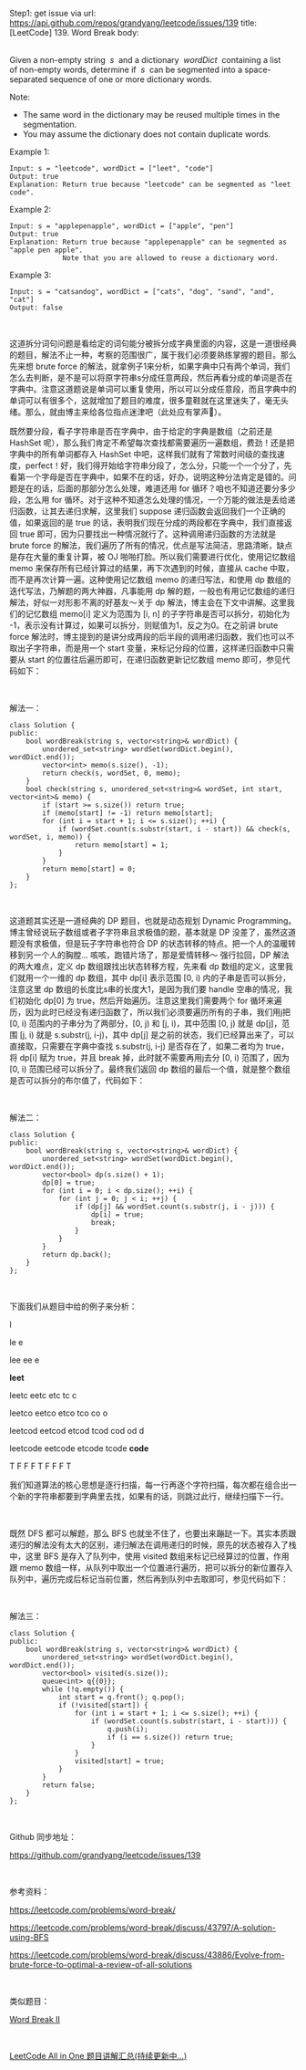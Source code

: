 Step1: get issue via url: https://api.github.com/repos/grandyang/leetcode/issues/139 
 title:[LeetCode] 139. Word Break 
 body:  
  

Given a non-empty string  _s_  and a dictionary  _wordDict_  containing a list of non-empty words, determine if  _s_  can be segmented into a space-separated sequence of one or more dictionary words.

Note:

  * The same word in the dictionary may be reused multiple times in the segmentation.
  * You may assume the dictionary does not contain duplicate words.



Example 1:
    
    
    Input: s = "leetcode", wordDict = ["leet", "code"]
    Output: true
    Explanation: Return true because "leetcode" can be segmented as "leet code".
    

Example 2:
    
    
    Input: s = "applepenapple", wordDict = ["apple", "pen"]
    Output: true
    Explanation: Return true because "applepenapple" can be segmented as "apple pen apple".
                 Note that you are allowed to reuse a dictionary word.
    

Example 3:
    
    
    Input: s = "catsandog", wordDict = ["cats", "dog", "sand", "and", "cat"]
    Output: false

 

这道拆分词句问题是看给定的词句能分被拆分成字典里面的内容，这是一道很经典的题目，解法不止一种，考察的范围很广，属于我们必须要熟练掌握的题目。那么先来想 brute force 的解法，就拿例子1来分析，如果字典中只有两个单词，我们怎么去判断，是不是可以将原字符串s分成任意两段，然后再看分成的单词是否在字典中。注意这道题说是单词可以重复使用，所以可以分成任意段，而且字典中的单词可以有很多个，这就增加了题目的难度，很多童鞋就在这里迷失了，毫无头绪。那么，就由博主来给各位指点迷津吧（此处应有掌声👏）。

既然要分段，看子字符串是否在字典中，由于给定的字典是数组（之前还是 HashSet 呢），那么我们肯定不希望每次查找都需要遍历一遍数组，费劲！还是把字典中的所有单词都存入 HashSet 中吧，这样我们就有了常数时间级的查找速度，perfect！好，我们得开始给字符串分段了，怎么分，只能一个一个分了，先看第一个字母是否在字典中，如果不在的话，好办，说明这种分法肯定是错的。问题是在的话，后面的那部分怎么处理，难道还用 for 循环？咱也不知道还要分多少段，怎么用 for 循环。对于这种不知道怎么处理的情况，一个万能的做法是丢给递归函数，让其去递归求解，这里我们 suppose 递归函数会返回我们一个正确的值，如果返回的是 true 的话，表明我们现在分成的两段都在字典中，我们直接返回 true 即可，因为只要找出一种情况就行了。这种调用递归函数的方法就是 brute force 的解法，我们遍历了所有的情况，优点是写法简洁，思路清晰，缺点是存在大量的重复计算，被 OJ 啪啪打脸。所以我们需要进行优化，使用记忆数组 memo 来保存所有已经计算过的结果，再下次遇到的时候，直接从 cache 中取，而不是再次计算一遍。这种使用记忆数组 memo 的递归写法，和使用 dp 数组的迭代写法，乃解题的两大神器，凡事能用 dp 解的题，一般也有用记忆数组的递归解法，好似一对形影不离的好基友～关于 dp 解法，博主会在下文中讲解。这里我们的记忆数组 memo[i] 定义为范围为 [i, n] 的子字符串是否可以拆分，初始化为 -1，表示没有计算过，如果可以拆分，则赋值为1，反之为0。在之前讲 brute force 解法时，博主提到的是讲分成两段的后半段的调用递归函数，我们也可以不取出子字符串，而是用一个 start 变量，来标记分段的位置，这样递归函数中只需要从 start 的位置往后遍历即可，在递归函数更新记忆数组 memo 即可，参见代码如下：

 

解法一：
    
    
    class Solution {
    public:
        bool wordBreak(string s, vector<string>& wordDict) {
            unordered_set<string> wordSet(wordDict.begin(), wordDict.end());
            vector<int> memo(s.size(), -1);
            return check(s, wordSet, 0, memo);
        }
        bool check(string s, unordered_set<string>& wordSet, int start, vector<int>& memo) {
            if (start >= s.size()) return true;
            if (memo[start] != -1) return memo[start];
            for (int i = start + 1; i <= s.size(); ++i) {
                if (wordSet.count(s.substr(start, i - start)) && check(s, wordSet, i, memo)) {
                    return memo[start] = 1;
                }
            }
            return memo[start] = 0;
        }
    };

 

这道题其实还是一道经典的 DP 题目，也就是动态规划 Dynamic Programming。博主曾经说玩子数组或者子字符串且求极值的题，基本就是 DP 没差了，虽然这道题没有求极值，但是玩子字符串也符合 DP 的状态转移的特点。把一个人的温暖转移到另一个人的胸膛... 咳咳，跑错片场了，那是爱情转移～ 强行拉回，DP 解法的两大难点，定义 dp 数组跟找出状态转移方程，先来看 dp 数组的定义，这里我们就用一个一维的 dp 数组，其中 dp[i] 表示范围 [0, i) 内的子串是否可以拆分，注意这里 dp 数组的长度比s串的长度大1，是因为我们要 handle 空串的情况，我们初始化 dp[0] 为 true，然后开始遍历。注意这里我们需要两个 for 循环来遍历，因为此时已经没有递归函数了，所以我们必须要遍历所有的子串，我们用j把 [0, i) 范围内的子串分为了两部分，[0, j) 和 [j, i)，其中范围 [0, j) 就是 dp[j]，范围 [j, i) 就是 s.substr(j, i-j)，其中 dp[j] 是之前的状态，我们已经算出来了，可以直接取，只需要在字典中查找 s.substr(j, i-j) 是否存在了，如果二者均为 true，将 dp[i] 赋为 true，并且 break 掉，此时就不需要再用j去分 [0, i) 范围了，因为 [0, i) 范围已经可以拆分了。最终我们返回 dp 数组的最后一个值，就是整个数组是否可以拆分的布尔值了，代码如下：

 

解法二：
    
    
    class Solution {
    public:
        bool wordBreak(string s, vector<string>& wordDict) {
            unordered_set<string> wordSet(wordDict.begin(), wordDict.end());
            vector<bool> dp(s.size() + 1);
            dp[0] = true;
            for (int i = 0; i < dp.size(); ++i) {
                for (int j = 0; j < i; ++j) {
                    if (dp[j] && wordSet.count(s.substr(j, i - j))) {
                        dp[i] = true;
                        break;
                    }
                }
            }
            return dp.back();
        }
    };

 

下面我们从题目中给的例子来分析：

l 

le e 

lee ee e 

**leet**  

leetc eetc etc tc c 

leetco eetco etco tco co o 

leetcod eetcod etcod tcod cod od d 

leetcode eetcode etcode tcode **code**

T F F F T F F F T 

我们知道算法的核心思想是逐行扫描，每一行再逐个字符扫描，每次都在组合出一个新的字符串都要到字典里去找，如果有的话，则跳过此行，继续扫描下一行。

 

既然 DFS 都可以解题，那么 BFS 也就坐不住了，也要出来蹦跶一下。其实本质跟递归的解法没有太大的区别，递归解法在调用递归的时候，原先的状态被存入了栈中，这里 BFS 是存入了队列中，使用 visited 数组来标记已经算过的位置，作用跟 memo 数组一样，从队列中取出一个位置进行遍历，把可以拆分的新位置存入队列中，遍历完成后标记当前位置，然后再到队列中去取即可，参见代码如下：

 

解法三：
    
    
    class Solution {
    public:
        bool wordBreak(string s, vector<string>& wordDict) {
            unordered_set<string> wordSet(wordDict.begin(), wordDict.end());
            vector<bool> visited(s.size());
            queue<int> q{{0}};
            while (!q.empty()) {
                int start = q.front(); q.pop();
                if (!visited[start]) {
                    for (int i = start + 1; i <= s.size(); ++i) {
                        if (wordSet.count(s.substr(start, i - start))) {
                            q.push(i);
                            if (i == s.size()) return true;
                        }
                    }
                    visited[start] = true;
                }
            }
            return false;
        }
    };

 

Github 同步地址：

<https://github.com/grandyang/leetcode/issues/139>

  

参考资料：

<https://leetcode.com/problems/word-break/>

<https://leetcode.com/problems/word-break/discuss/43797/A-solution-using-BFS>

<https://leetcode.com/problems/word-break/discuss/43886/Evolve-from-brute-force-to-optimal-a-review-of-all-solutions>

 

类似题目：

[Word Break II](http://www.cnblogs.com/grandyang/p/4576240.html)

 

[LeetCode All in One 题目讲解汇总(持续更新中...)](http://www.cnblogs.com/grandyang/p/4606334.html)

